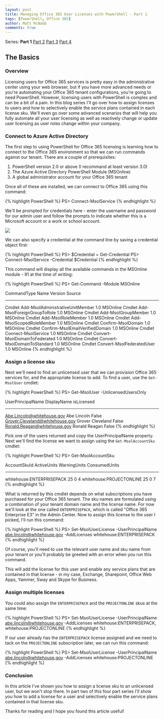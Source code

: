 ```yaml
---
layout: post
title: Managing Office 365 User Licenses with PowerShell - Part 1
tags: [PowerShell, Office 365]
author: Matt McNabb
comments: true
---
```


[Part1]: /Office-365-Licensing_1
[Part2]: /Office-365-Licensing_2
[Part3]: /Office-365-Licensing_3
[Part4]: /Office-365-Licensing_4
[Login]: /assets/img/ConnectMsolServiceCredPrompt.png

Series: **Part 1** [Part 2][Part2] [Part 3][Part3] [Part 4][Part4]

## The Basics

### Overview
Licensing users for Office 365 services is pretty easy in the administrative center using your web browser, but if you have more advanced needs or you're automating your Office 365 tenant configurations, you're going to need PowerShell. However, licensing users with PowerShell is complex and can be a bit of a pain. In this blog series I'll go over how to assign licenses to users and how to selectively enable the service plans contained in each license sku. We'll even go over some advanced scenarios that will help you fully automate all your user licensing as well as reactively change or update user licensing as user roles change within your company.

### Connect to Azure Active Directory
The first step to using PowerShell for Office 365 licensing is learning how to connect to the Office 365 environment so that we can run commands against our tenant. There are a couple of prerequisites:

<!--more-->

1. PowerShell version 2.0 or above (I recommand at least version 3.0)
2. The Azure Active Directory PowerShell Module (MSOnline)
3. A global administrator account for your Office 365 tenant

Once all of these are installed, we can connect to Office 365 using this command:

{% highlight PowerShell %}
PS> Connect-MsolService
{% endhighlight %}

We'll be prompted for credentials here - enter the username and password for our admin user and follow the prompts to indicate whether this is a Microsoft account or a work or school account.

![][Login]

We can also specify a credential at the command line by saving a credential object first:

{% highlight PowerShell %}
PS> $Credential = Get-Credential
PS> Connect-MsolService -Credential $Credential
{% endhighlight %}

This command will display all the available commands in the MSOnline module - 91 at the time of writing:

{% highlight PowerShell %}
PS> Get-Command -Module MSOnline

CommandType  Name                              Version  Source
-----------  ----                              -------  ------
Cmdlet       Add-MsolAdministrativeUnitMember  1.0      MSOnline
Cmdlet       Add-MsolForeignGroupToRole        1.0      MSOnline
Cmdlet       Add-MsolGroupMember               1.0      MSOnline
Cmdlet       Add-MsolRoleMember                1.0      MSOnline
Cmdlet       Add-MsolScopedRoleMember          1.0      MSOnline
Cmdlet       Confirm-MsolDomain                1.0      MSOnline
Cmdlet       Confirm-MsolEmailVerifiedDomain   1.0      MSOnline
Cmdlet       Connect-MsolService               1.0      MSOnline
Cmdlet       Convert-MsolDomainToFederated     1.0      MSOnline
Cmdlet       Convert-MsolDomainToStandard      1.0      MSOnline
Cmdlet       Convert-MsolFederatedUser         1.0      MSOnline
{% endhighlight %}

### Assign a license sku
Next we'll need to find an unlicensed user that we can provision Office 365 services for, and the appropriate license to add. To find a user, use the `Get-MsolUser` cmdlet:

{% highlight PowerShell %}
PS> Get-MsolUser -UnlicensedUsersOnly

UserPrincipalName                DisplayName       isLicensed
-----------------                -----------       ----------
Abe.Lincoln@whitehouse.gov       Abe Lincoln       False
Grover.Cleveland@whitehouse.gov  Grover Cleveland  False
Ronald.Reagan@whitehouse.gov     Ronald Reagan     False
{% endhighlight %}

Pick one of the users returned and copy the UserPrincipalName property. Next we'll find the license we want to assign using the `Get-MsolAccountSku` cmdlet:

{% highlight PowerShell %}
PS> Get-MsolAccountSku

AccountSkuId                              ActiveUnits WarningUnits ConsumedUnits
------------                              ----------- ------------ -------------
whitehouse:ENTERPRISEPACK                 25          0            4
whitehouse:PROJECTONLINE                  25          0            7
{% endhighlight %}

What is returned by this cmdlet depends on what subscriptions you have purchased for your Office 365 tenant. The sku names are formulated using a combination of your tenant domain name and the license name. For now we'll look at the one called `ENTERPRISEPACK`, which is called "Office 365 Enterprise E3" in the Admin Center. Now to assign this license to the user I picked, I'll run this command:

{% highlight PowerShell %}
PS> Set-MsolUserLicense -UserPrincipalName abe.lincoln@whitehouse.gov -AddLicenses whitehouse:ENTERPRISEPACK
{% endhighlight %}

Of course, you'll need to use the relevant user name and sku name from your tenant or you'll probably be greeted with an error when you run this command.

This will add the license for this user and enable any service plans that are contained in that license - in my case, Exchange, Sharepoint, Office Web Apps, Yammer, Sway and Skype for Business.

### Assign multiple licenses

You could also assign the `ENTERPRISEPACK` and the `PROJECTONLINE` skus at the same time:

{% highlight PowerShell %}
PS> Set-MsolUserLicense -UserPrincipalName abe.lincoln@whitehouse.gov -AddLicenses whitehouse:ENTERPRISEPACK, whitehouse:PROJECTONLINE
{% endhighlight %}

If our user already has the `ENTERPRISEPACK` license assigned and we need to tack on the `PROJECTONLINE` subscription later, we can run this command:

{% highlight PowerShell %}
PS> Set-MsolUserLicense -UserPrincipalName abe.lincoln@whitehouse.gov -AddLicenses whitehouse:PROJECTONLINE
{% endhighlight %}

### Conclusion
In this article I've shown you how to assign a license sku to an unlicensed user, but we won't stop there. In part two of this four part series I'll show you how to add a license for a user and selectively enable the service plans contained in that license sku.

Thanks for reading and I hope you found this article useful!
